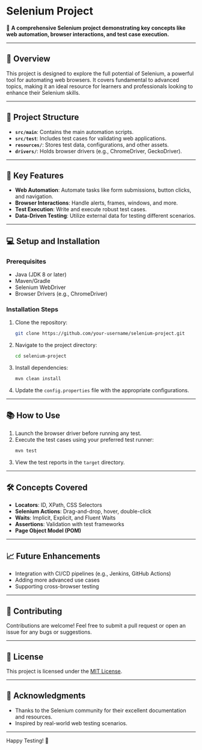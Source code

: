 # Selenium Project

🚀 **A comprehensive Selenium project demonstrating key concepts like web automation, browser interactions, and test case execution.**

---

## 📖 Overview

This project is designed to explore the full potential of Selenium, a powerful tool for automating web browsers. It covers fundamental to advanced topics, making it an ideal resource for learners and professionals looking to enhance their Selenium skills.

---

## 📂 Project Structure

- **`src/main`**: Contains the main automation scripts.
- **`src/test`**: Includes test cases for validating web applications.
- **`resources/`**: Stores test data, configurations, and other assets.
- **`drivers/`**: Holds browser drivers (e.g., ChromeDriver, GeckoDriver).

---

## 🔑 Key Features

- **Web Automation**: Automate tasks like form submissions, button clicks, and navigation.
- **Browser Interactions**: Handle alerts, frames, windows, and more.
- **Test Execution**: Write and execute robust test cases.
- **Data-Driven Testing**: Utilize external data for testing different scenarios.

---

## 💻 Setup and Installation

### Prerequisites

- Java (JDK 8 or later)
- Maven/Gradle
- Selenium WebDriver
- Browser Drivers (e.g., ChromeDriver)

### Installation Steps

1. Clone the repository:
   ```bash
   git clone https://github.com/your-username/selenium-project.git
   ```

2. Navigate to the project directory:
   ```bash
   cd selenium-project
   ```

3. Install dependencies:
   ```bash
   mvn clean install
   ```

4. Update the `config.properties` file with the appropriate configurations.

---

## 📚 How to Use

1. Launch the browser driver before running any test.
2. Execute the test cases using your preferred test runner:
   ```bash
   mvn test
   ```
3. View the test reports in the `target` directory.

---

## 🛠️ Concepts Covered

- **Locators**: ID, XPath, CSS Selectors
- **Selenium Actions**: Drag-and-drop, hover, double-click
- **Waits**: Implicit, Explicit, and Fluent Waits
- **Assertions**: Validation with test frameworks
- **Page Object Model (POM)**

---

## 📈 Future Enhancements

- Integration with CI/CD pipelines (e.g., Jenkins, GitHub Actions)
- Adding more advanced use cases
- Supporting cross-browser testing

---

## 🤝 Contributing

Contributions are welcome! Feel free to submit a pull request or open an issue for any bugs or suggestions.

---

## 📄 License

This project is licensed under the [MIT License](LICENSE).

---

## 🙌 Acknowledgments

- Thanks to the Selenium community for their excellent documentation and resources.
- Inspired by real-world web testing scenarios.

---

Happy Testing! 🎉
